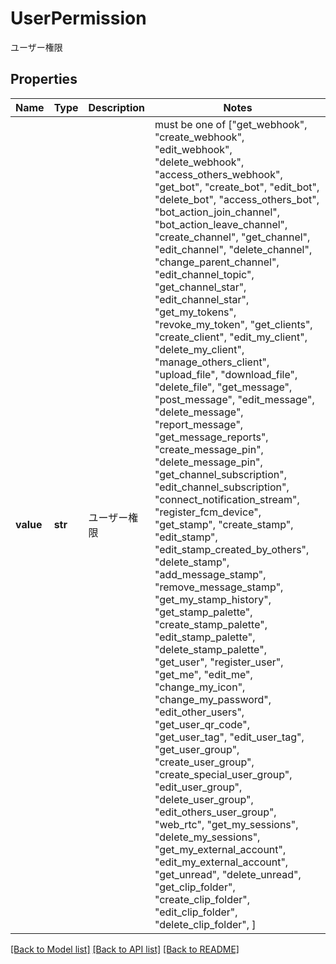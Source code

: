 # UserPermission

ユーザー権限

## Properties
Name | Type | Description | Notes
------------ | ------------- | ------------- | -------------
**value** | **str** | ユーザー権限 |  must be one of ["get_webhook", "create_webhook", "edit_webhook", "delete_webhook", "access_others_webhook", "get_bot", "create_bot", "edit_bot", "delete_bot", "access_others_bot", "bot_action_join_channel", "bot_action_leave_channel", "create_channel", "get_channel", "edit_channel", "delete_channel", "change_parent_channel", "edit_channel_topic", "get_channel_star", "edit_channel_star", "get_my_tokens", "revoke_my_token", "get_clients", "create_client", "edit_my_client", "delete_my_client", "manage_others_client", "upload_file", "download_file", "delete_file", "get_message", "post_message", "edit_message", "delete_message", "report_message", "get_message_reports", "create_message_pin", "delete_message_pin", "get_channel_subscription", "edit_channel_subscription", "connect_notification_stream", "register_fcm_device", "get_stamp", "create_stamp", "edit_stamp", "edit_stamp_created_by_others", "delete_stamp", "add_message_stamp", "remove_message_stamp", "get_my_stamp_history", "get_stamp_palette", "create_stamp_palette", "edit_stamp_palette", "delete_stamp_palette", "get_user", "register_user", "get_me", "edit_me", "change_my_icon", "change_my_password", "edit_other_users", "get_user_qr_code", "get_user_tag", "edit_user_tag", "get_user_group", "create_user_group", "create_special_user_group", "edit_user_group", "delete_user_group", "edit_others_user_group", "web_rtc", "get_my_sessions", "delete_my_sessions", "get_my_external_account", "edit_my_external_account", "get_unread", "delete_unread", "get_clip_folder", "create_clip_folder", "edit_clip_folder", "delete_clip_folder", ]

[[Back to Model list]](../README.md#documentation-for-models) [[Back to API list]](../README.md#documentation-for-api-endpoints) [[Back to README]](../README.md)


